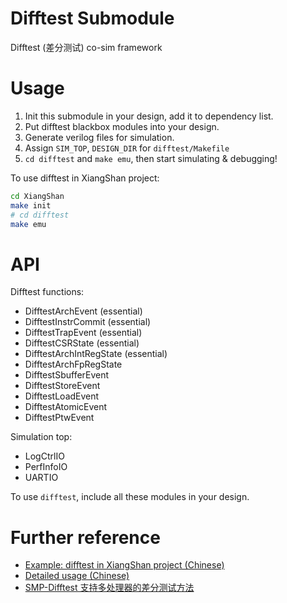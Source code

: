 Difftest Submodule
===================

Difftest (差分测试) co-sim framework

# Usage

1. Init this submodule in your design, add it to dependency list.
2. Put difftest blackbox modules into your design.
3. Generate verilog files for simulation.
4. Assign `SIM_TOP`, `DESIGN_DIR` for `difftest/Makefile`
5. `cd difftest` and `make emu`, then start simulating & debugging!

To use difftest in XiangShan project:
```sh
cd XiangShan
make init
# cd difftest
make emu
```

# API

Difftest functions:

* DifftestArchEvent (essential)
* DifftestInstrCommit (essential)
* DifftestTrapEvent (essential)
* DifftestCSRState (essential)
* DifftestArchIntRegState (essential)
* DifftestArchFpRegState
* DifftestSbufferEvent
* DifftestStoreEvent
* DifftestLoadEvent
* DifftestAtomicEvent
* DifftestPtwEvent

Simulation top:

* LogCtrlIO
* PerfInfoIO
* UARTIO

To use `difftest`, include all these modules in your design.

# Further reference

* [Example: difftest in XiangShan project (Chinese) ](./doc/example.md)
* [Detailed usage (Chinese)](./doc/usage.md)
* [SMP-Difftest 支持多处理器的差分测试方法](https://github.com/OpenXiangShan/XiangShan-doc/blob/main/slides/20210624-RVWC-SMP-Difftest%20%E6%94%AF%E6%8C%81%E5%A4%9A%E5%A4%84%E7%90%86%E5%99%A8%E7%9A%84%E5%B7%AE%E5%88%86%E6%B5%8B%E8%AF%95%E6%96%B9%E6%B3%95.pdf)
